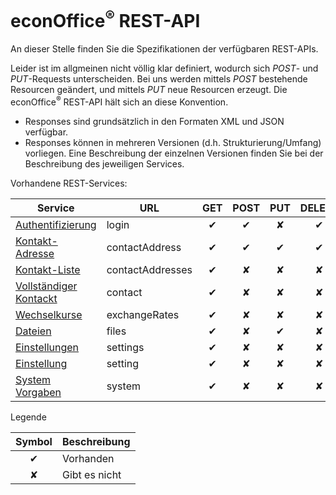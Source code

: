# econOffice<sup>&reg;</sup> REST-API

An dieser Stelle finden Sie die Spezifikationen der verfügbaren REST-APIs.

Leider ist im allgmeinen nicht völlig klar definiert, wodurch sich *POST*- und *PUT*-Requests unterscheiden.
Bei uns werden mittels *POST* bestehende Resourcen geändert, und mittels *PUT* neue Resourcen erzeugt.
Die econOffice<sup>&reg;</sup> REST-API hält sich an diese Konvention.

* Responses sind grundsätzlich in den Formaten XML und JSON verfügbar.
* Responses können in mehreren Versionen (d.h. Strukturierung/Umfang) vorliegen. Eine Beschreibung der einzelnen Versionen finden Sie bei der Beschreibung des jeweiligen Services.

Vorhandene REST-Services:

|Service|URL|GET|POST|PUT|DELETE|
|---|---|:-:|:-:|:-:|:-:|
[Authentifizierung](/login)|login|&#10004;|&#10004;|&#10008;|&#10004;|
[Kontakt-Adresse](/contacts/contactAddress)|contactAddress|&#10004;|&#10004;|&#10004;|&#10004;|
[Kontakt-Liste](/contacts/contactAddresses)|contactAddresses|&#10004;|&#10008;|&#10008;|&#10008;|
[Vollständiger Kontackt](/contacts/contact)|contact|&#10004;|&#10008;|&#10008;|&#10008;|
[Wechselkurse](/exchangeRates)|exchangeRates|&#10004;|&#10008;|&#10008;|&#10008;|
[Dateien](/files/file)|files|&#10004;|&#10008;|&#10004;|&#10008;|
[Einstellungen](/settings/settingList)|settings|&#10004;|&#10008;|&#10008;|&#10008;|
[Einstellung](/settings/setting)|setting|&#10004;|&#10008;|&#10008;|&#10008;|
[System Vorgaben](/system)|system|&#10004;|&#10008;|&#10008;|&#10008;|

Legende

|Symbol|Beschreibung|
|:-:|---|
|&#10004;|Vorhanden|
|&#10008;|Gibt es nicht|
